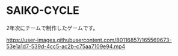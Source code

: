 # SAIKO-CYCLE
2年次にチームで制作したゲームです。


https://user-images.githubusercontent.com/80116857/165569673-53e1a1d7-539d-4cc5-ac2b-c75aa7109e94.mp4

